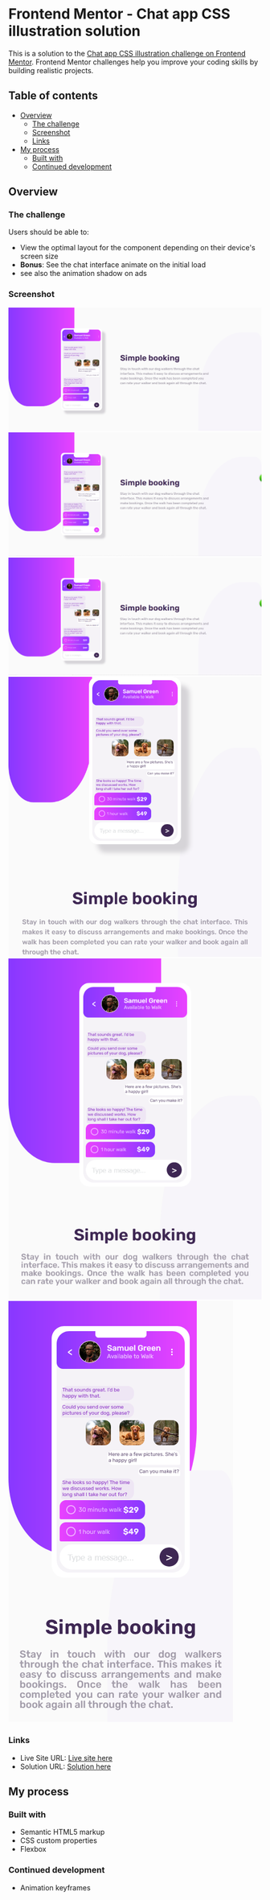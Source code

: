 # Frontend Mentor - Chat app CSS illustration solution

This is a solution to the [Chat app CSS illustration challenge on Frontend Mentor](https://www.frontendmentor.io/challenges/chat-app-css-illustration-O5auMkFqY). Frontend Mentor challenges help you improve your coding skills by building realistic projects. 

## Table of contents

- [Overview](#overview)
  - [The challenge](#the-challenge)
  - [Screenshot](#screenshot)
  - [Links](#links)
- [My process](#my-process)
  - [Built with](#built-with)
  - [Continued development](#continued-development)


## Overview

### The challenge

Users should be able to:

- View the optimal layout for the component depending on their device's screen size
- **Bonus**: See the chat interface animate on the initial load
- see also the animation shadow on ads

### Screenshot

![desktop view](./design/desktop-view.png)
![desktop active animation](./design/desktop-active-1.PNG)
![desktop active animation](./design/desktop-active-2.PNG)
![tablet view](./design/tablet-view.png)
![large phone](./design/mobile-large-screen.png)
![small phone](./design/mobile-small-screen.png)

### Links

- Live Site URL: [Live site here](https://ziy-eg.github.io/chat-app-illustration/)
- Solution URL: [Solution here](https://your-solution-url.com)

## My process

### Built with

- Semantic HTML5 markup
- CSS custom properties
- Flexbox

### Continued development

- Animation keyframes
